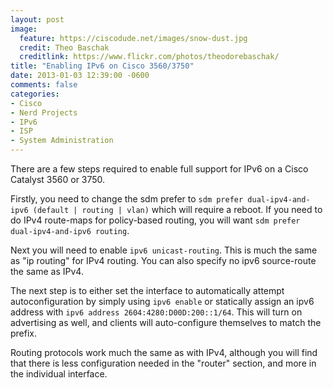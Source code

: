 ```yaml
---
layout: post
image:
  feature: https://ciscodude.net/images/snow-dust.jpg
  credit: Theo Baschak
  creditlink: https://www.flickr.com/photos/theodorebaschak/
title: "Enabling IPv6 on Cisco 3560/3750"
date: 2013-01-03 12:39:00 -0600
comments: false
categories:
- Cisco
- Nerd Projects
- IPv6
- ISP
- System Administration
---
```

There are a few steps required to enable full support for IPv6 on a Cisco Catalyst 3560 or 3750.

Firstly, you need to change the sdm prefer to `sdm prefer dual-ipv4-and-ipv6 (default | routing | vlan)` which will require a reboot. If you need to do IPv4 route-maps for policy-based routing, you will want `sdm prefer dual-ipv4-and-ipv6 routing`.

Next you will need to enable `ipv6 unicast-routing`. This is much the same as "ip routing" for IPv4 routing. You can also specify no ipv6 source-route the same as IPv4.

The next step is to either set the interface to automatically attempt autoconfiguration by simply using `ipv6 enable` or statically assign an ipv6 address with `ipv6 address 2604:4280:D00D:200::1/64`. This will turn on advertising as well, and clients will auto-configure themselves to match the prefix.

Routing protocols work much the same as with IPv4, although you will find that there is less configuration needed in the "router" section, and more in the individual interface.
